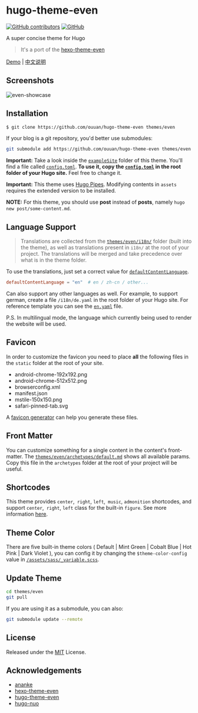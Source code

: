 # hugo-theme-even

[![GitHub contributors](https://img.shields.io/github/contributors/ouuan/hugo-theme-even.svg?colorB=green)](https://github.com/ouuan/hugo-theme-even/contributors)
[![GitHub](https://img.shields.io/github/license/mashape/apistatus.svg)](https://github.com/ouuan/hugo-theme-even/blob/master/LICENSE.md)

A super concise theme for Hugo

> It's a port of the [hexo-theme-even](https://github.com/ahonn/hexo-theme-even)

[Demo](https://hugo-theme-even.netlify.app) | [中文说明](README-zh.md)

## Screenshots

![even-showcase](images/showcase.png)

## Installation

```bash
$ git clone https://github.com/ouuan/hugo-theme-even themes/even
```

If your blog is a git repository, you'd better use submodules:

```bash
git submodule add https://github.com/ouuan/hugo-theme-even themes/even
```

**Important:** Take a look inside the [`exampleSite`](exampleSite) folder of this theme. You'll find a file called [`config.toml`](exampleSite/config.toml). **To use it, copy the [`config.toml`](exampleSite/config.toml) in the root folder of your Hugo site.** Feel free to change it.

**Important:** This theme uses [Hugo Pipes](https://gohugo.io/hugo-pipes/introduction/). Modifying contents in `assets` requires the extended version to be installed.

**NOTE:** For this theme, you should use **post** instead of **posts**, namely `hugo new post/some-content.md`.

## Language Support

> Translations are collected from the [`themes/even/i18n/`](i18n) folder (built into the theme), as well as translations present in `i18n/` at the root of your project. The translations will be merged and take precedence over what is in the theme folder.

To use the translations, just set a correct value for [`defaultContentLanguage`](exampleSite/config.toml#L3).

```toml
defaultContentLanguage = "en"  # en / zh-cn / other...
```

Can also support any other languages as well. For example, to support german, create a file `/i18n/de.yaml` in the root folder of your Hugo site. For reference template you can see the [`en.yaml`](i18n/en.yaml) file.

P.S. In multilingual mode, the language which currently being used to render the website will be used.

## Favicon

In order to customize the favicon you need to place **all** the following files in the `static` folder at the root of your site.

- android-chrome-192x192.png
- android-chrome-512x512.png
- browserconfig.xml
- manifest.json
- mstile-150x150.png
- safari-pinned-tab.svg

A [favicon generator](https://www.google.com/search?q=favicon+generator) can help you generate these files.

## Front Matter

You can customize something for a single content in the content's front-matter. The [`themes/even/archetypes/default.md`](archetypes/default.md) shows all available params. Copy this file in the `archetypes` folder at the root of your project will be useful.

## Shortcodes

This theme provides `center`,` right`, `left`,` music`, `admonition` shortcodes, and support `center`,` right`, `left` class for the built-in `figure`. See more information [here](https://hugo-theme-even.netlify.app/post/shortcodes/).

## Theme Color

There are five built-in theme colors ( Default | Mint Green | Cobalt Blue | Hot Pink | Dark Violet ), you can config it by changing the `$theme-color-config` value in [`/assets/sass/_variable.scss`](assets/sass/_variables.scss#L8).

## Update Theme

```bash
cd themes/even
git pull
```

If you are using it as a submodule, you can also:

```bash
git submodule update --remote
```

## License

Released under the [MIT](LICENSE.md) License.

## Acknowledgements

- [ananke](https://github.com/budparr/gohugo-theme-ananke)
- [hexo-theme-even](https://github.com/ahonn/hexo-theme-even)
- [hugo-theme-even](https://github.com/olOwOlo/hugo-theme-even)
- [hugo-nuo](https://github.com/laozhu/hugo-nuo)
